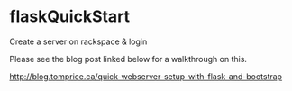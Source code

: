 # flaskQuickStart
Create a server on rackspace & login

Please see the blog post linked below for a walkthrough on this.

http://blog.tomprice.ca/quick-webserver-setup-with-flask-and-bootstrap
